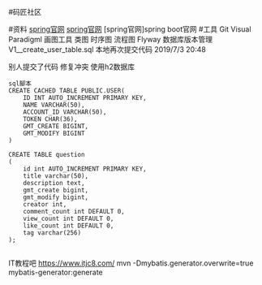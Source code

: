 #码匠社区

#资料
[spring官网](https://spring.io/guides/)
[spring官网](https://spring.io/guides/)
[spring官网]spring boot官网
#工具
Git
Visual Paradigml 画图工具 类图 时序图 流程图
Flyway 数据库版本管理  V1__create_user_table.sql
本地再次提交代码 2019/7/3 20:48


别人提交了代码
修复冲突
使用h2数据库
```
sql腳本
CREATE CACHED TABLE PUBLIC.USER(
    ID INT AUTO_INCREMENT PRIMARY KEY,
    NAME VARCHAR(50),
    ACCOUNT_ID VARCHAR(50),
    TOKEN CHAR(36),
    GMT_CREATE BIGINT,
    GMT_MODIFY BIGINT
)

CREATE TABLE question
(
    id int AUTO_INCREMENT PRIMARY KEY,
    title varchar(50),
    description text,
    gmt_create bigint,
    gmt_modify bigint,
    creator int,
    comment_count int DEFAULT 0,
    view_count int DEFAULT 0,
    like_count int DEFAULT 0,
    tag varchar(256)
);


```
IT教程吧
https://www.itjc8.com/
mvn -Dmybatis.generator.overwrite=true mybatis-generator:generate